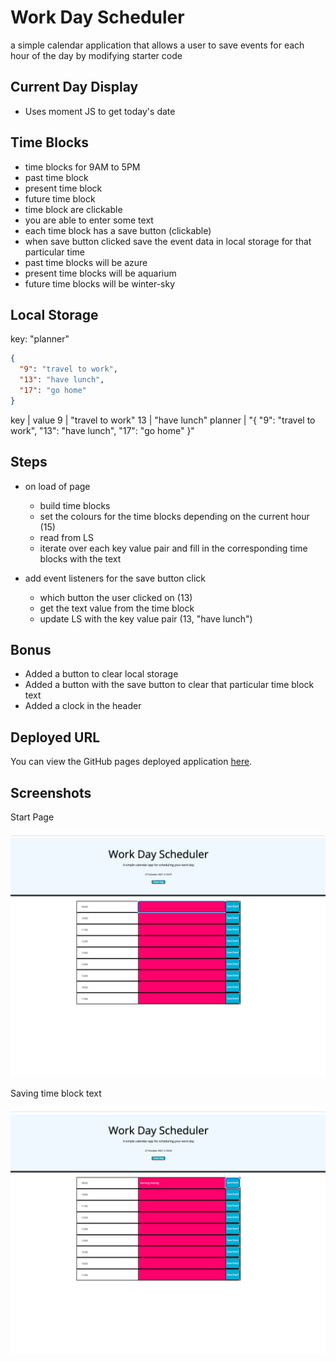 # Work Day Scheduler

a simple calendar application that allows a user to save events for each hour of the day by modifying starter code

## Current Day Display

- Uses moment JS to get today's date

## Time Blocks

- time blocks for 9AM to 5PM
- past time block
- present time block
- future time block
- time block are clickable
- you are able to enter some text
- each time block has a save button (clickable)
- when save button clicked save the event data in local storage for that particular time
- past time blocks will be azure
- present time blocks will be aquarium
- future time blocks will be winter-sky

## Local Storage

key: "planner"

```json
{
  "9": "travel to work",
  "13": "have lunch",
  "17": "go home"
}
```

key | value
9 | "travel to work"
13 | "have lunch"
planner | "{ "9": "travel to work", "13": "have lunch", "17": "go home" }"

## Steps

- on load of page

  - build time blocks
  - set the colours for the time blocks depending on the current hour (15)
  - read from LS
  - iterate over each key value pair and fill in the corresponding time blocks with the text

- add event listeners for the save button click
  - which button the user clicked on (13)
  - get the text value from the time block
  - update LS with the key value pair (13, "have lunch")

## Bonus

- Added a button to clear local storage
- Added a button with the save button to clear that particular time block text
- Added a clock in the header

## Deployed URL

You can view the GitHub pages deployed application [here](https://andradag.github.io/work-day-scheduler/).

## Screenshots

Start Page

<img src="assets/images/screenshots/screenshot-01.png"/>

Saving time block text

<img src="assets/images/screenshots/screenshot-02.png"/>
